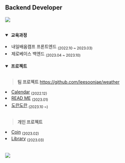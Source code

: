 <h1>
    <sup><sup>Backend Developer</sup> </sup>
</h1>

<p align="left">
    <a href="https://sjl1029.tistory.com/" target="_blank">
      <img src="https://img.shields.io/badge/Blog-000000?style=flat-square&logo=tistory" />
    </a>
</p>

<br/>

<details open>

<summary>&nbsp;<b>교육과정</b></summary>
<br />

<li> 내일배움캠프 프론트엔드 <sub>(2022.10 ~ 2023.03)</sub></li>
<li> 제로베이스 백엔드 <sub>(2023.04 ~ 2023.10)</sub></li>

</details>

<br/>

<details open>

<summary>&nbsp;<b>프로젝트</b></summary>
<br />

> <b>팀 프로젝트</b>
https://github.com/leesoonjae/weather
<li><a href="https://github.com/leesoonjae/calendar-pj">Calendar</a> <sub>(2022.12)</sub></li>
<li><a href="https://github.com/leesoonjae/bolam3">READ ME</a> <sub>(2023.01)</sub></li>
<li><a href="https://github.com/leesoonjae/weather">도란도란</a> <sub>(2023.10 ~)</sub></li>




<br />

> <b>개인 프로젝트</b>

<li><a href="https://github.com/leesoonjae/react-coin">Coin</a> <sub>(2023.02)</sub></li>
<li><a href="https://github.com/leesoonjae/Java-library">Library</a> <sub>(2023.03)</sub></li>

</details>


<br />


<br />

<img src="https://github-readme-stats.vercel.app/api?username=leesoonjae&show_icons=true&theme=dark" />
